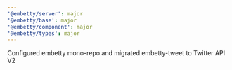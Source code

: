 ```yaml
---
'@embetty/server': major
'@embetty/base': major
'@embetty/component': major
'@embetty/types': major
---
```


Configured embetty mono-repo and migrated embetty-tweet to Twitter API V2
